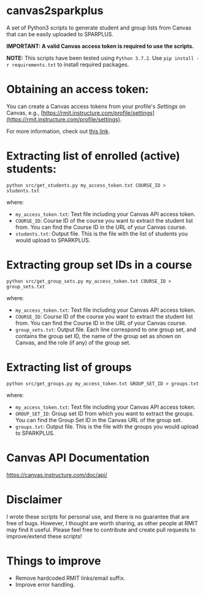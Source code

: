# canvas2sparkplus
A set of Python3 scripts to generate student and group lists from Canvas that can be easily uploaded to SPARPLUS.

**IMPORTANT: A valid Canvas access token is required to use the scripts.**

**NOTE:** This scripts have been tested using `Python 3.7.2`. Use `pip install -r requirements.txt` to install required packages.

# Obtaining an access token:
You can create a Canvas access tokens from your profile's *Settings* on Canvas, e.g., [https://rmit.instructure.com/profile/settings](https://rmit.instructure.com/profile/settings).

For more information, check out [this link](https://community.canvaslms.com/docs/DOC-10806-4214724194).

# Extracting list of enrolled (active) students:

```python src/get_students.py my_access_token.txt COURSE_ID > students.txt```

where:
- `my_access_token.txt`: Text file including your Canvas API access token.
- `COURSE_ID`: Course ID of the course you want to extract the student list from. You can find the Course ID in the URL of your Canvas course.
- `students.txt`: Output file. This is the file with the list of students you would upload to SPARKPLUS.


# Extracting group set IDs in a course

```python src/get_group_sets.py my_access_token.txt COURSE_ID > group_sets.txt```

where:
- `my_access_token.txt`: Text file including your Canvas API access token.
- `COURSE_ID`: Course ID of the course you want to extract the student list from. You can find the Course ID in the URL of your Canvas course.
- `group_sets.txt`: Output file. Each line correspond to one group set, and contains the group set ID, the name of the group set as shown on Canvas, and the role (if any) of the group set.


# Extracting list of groups

```python src/get_groups.py my_access_token.txt GROUP_SET_ID > groups.txt```

where:
- `my_access_token.txt`: Text file including your Canvas API access token.
- `GROUP_SET_ID`: Group set ID from which you want to extract the groups. You can find the Group Set ID in the Canvas URL of the group set.
- `groups.txt`: Output file. This is the file with the groups you would upload to SPARKPLUS.


# Canvas API Documentation
https://canvas.instructure.com/doc/api/


# Disclaimer

I wrote these scripts for personal use, and there is no guarantee that are free of bugs. However, I thought are worth sharing, as other people at RMIT may find it useful. Please feel free to contribute and create pull requests to improve/extend these scripts!


# Things to improve
 - Remove hardcoded RMIT links/email suffix.
 - Improve error handling.
